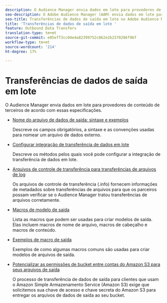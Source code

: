 ```yaml
---
description: O Audience Manager envia dados em lote para provedores de conteúdo de terceiros de acordo com essas especificações.
seo-description: O Adobe Audience Manager (AAM) envia dados em lote para provedores de conteúdo de terceiros de acordo com essas especificações.
seo-title: Transferências de dados de saída em lote no Adobe Audience Manager (AAM)
title: 'Transferências de dados de saída em lote '
feature: Outbound Data Transfers
translation-type: tm+mt
source-git-commit: e05eff3cc04e4a82399752c862e2b2370286f96f
workflow-type: tm+mt
source-wordcount: '214'
ht-degree: 17%

---
```



# Transferências de dados de saída em lote 

O Audience Manager envia dados em lote para provedores de conteúdo de terceiros de acordo com essas especificações.

* [Nome do arquivo de dados de saída: sintaxe e exemplos](/help/using/integration/receiving-audience-data/batch-outbound-transfers/outbound-file-name-contents.md)

   Descreve os campos obrigatórios, a sintaxe e as convenções usadas para nomear um arquivo de dados externo.

* [Configurar integração de transferência de dados em lote](batch-server-configuration.md)

   Descreve os métodos pelos quais você pode configurar a integração de transferência de dados em lote.

* [Arquivos de controle de transferência para transferências de arquivos de log](/help/using/integration/receiving-audience-data/batch-outbound-transfers/transfer-control-files.md)

   Os arquivos de controle de transferência (.info) fornecem informações de metadados sobre transferências de arquivos para que os parceiros possam verificar se o Audience Manager tratou transferências de arquivos corretamente.

* [Macros de modelo de saída](/help/using/integration/receiving-audience-data/batch-outbound-transfers/outbound-template-macros.md)

   Lista as macros que podem ser usadas para criar modelos de saída. Elas incluem macros de nome de arquivo, macros de cabeçalho e macros de conteúdo.

* [Exemplos de macro de saída](/help/using/integration/receiving-audience-data/batch-outbound-transfers/outbound-macro-examples.md)

   Exemplos de como algumas macros comuns são usadas para criar modelos de arquivos de saída.

* [Potencializar as permissões de bucket entre contas do Amazon S3 para seus arquivos de saída](/help/using/integration/receiving-audience-data/batch-outbound-transfers/authorize-s3-cross-bucket.md)

   O processo de transferência de dados de saída para clientes que usam o Amazon Simple Armazenamento Service (Amazon S3) exige que solicitemos sua chave de acesso e chave secreta do Amazon S3 para entregar os arquivos de dados de saída ao seu bucket.

